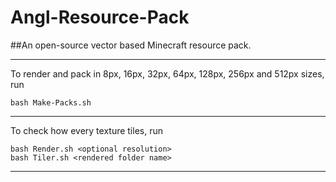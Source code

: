 # Angl-Resource-Pack
##An open-source vector based Minecraft resource pack.

***

To render and pack in 8px, 16px, 32px, 64px, 128px, 256px and 512px sizes, run

	bash Make-Packs.sh



***

To check how every texture tiles, run

	bash Render.sh <optional resolution>
	bash Tiler.sh <rendered folder name>

***


